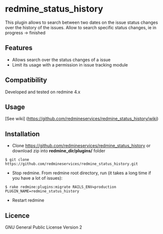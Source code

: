 redmine_status_history
==============================

This plugin allows to search between two dates on the issue status changes over the history of the issues.
Allow to search specific status changes, ie in progress -> finished

Features
--------

* Allows search over the status changes of a issue
* Limit its usage with a permission in issue tracking module

Compatibility
-------------

Developed and tested on redmine 4.x

Usage
-----

[See wiki] (https://github.com/redmineservices/redmine_status_history/wiki)

Installation
------------

* Clone https://github.com/redmineservices/redmine_status_history or download zip into  **redmine_dir/plugins/** folder
```
$ git clone https://github.com/redmineservices/redmine_status_history.git
```
* Stop redmine. From redmine root directory, run (it takes a long time if you have a lot of issues): 
```
$ rake redmine:plugins:migrate RAILS_ENV=production PLUGIN_NAME=redmine_status_history
```
* Restart redmine

Licence
-------

GNU General Public License Version 2

